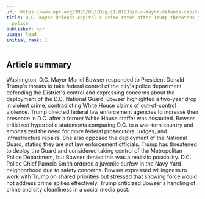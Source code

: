 ```yaml
---
url: https://www.npr.org/2025/08/10/g-s1-81933/d-c-mayor-defends-capitals-crime-rates-after-trump-threatens-to-take-over-police
title: D.C. mayor defends capital's crime rates after Trump threatens to take over
  police
publisher: npr
usage: lead
initial_rank: 1
---
```

## Article summary
Washington, D.C. Mayor Muriel Bowser responded to President Donald Trump's threats to take federal control of the city's police department, defending the District's control and expressing concerns about the deployment of the D.C. National Guard. Bowser highlighted a two-year drop in violent crime, contradicting White House claims of out-of-control violence. Trump directed federal law enforcement agencies to increase their presence in D.C. after a former White House staffer was assaulted. Bowser criticized hyperbolic statements comparing D.C. to a war-torn country and emphasized the need for more federal prosecutors, judges, and infrastructure repairs. She also opposed the deployment of the National Guard, stating they are not law enforcement officials. Trump has threatened to deploy the Guard and considered taking control of the Metropolitan Police Department, but Bowser denied this was a realistic possibility. D.C. Police Chief Pamela Smith ordered a juvenile curfew in the Navy Yard neighborhood due to safety concerns. Bowser expressed willingness to work with Trump on shared priorities but stressed that showing force would not address crime spikes effectively. Trump criticized Bowser's handling of crime and city cleanliness in a social media post.
